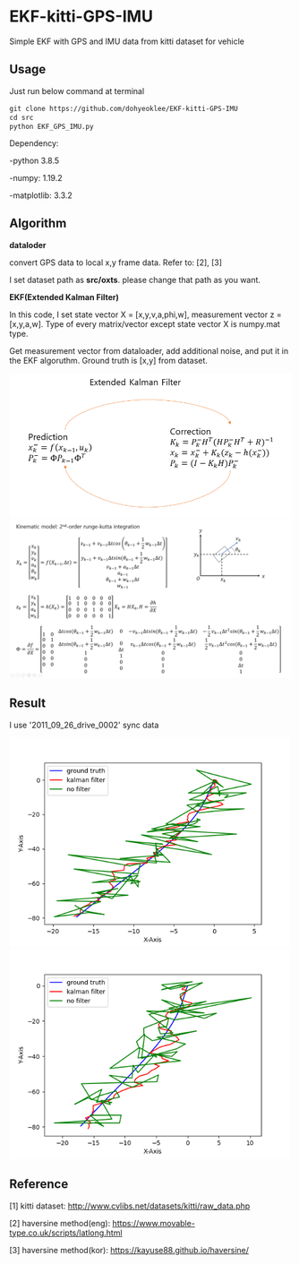 # EKF-kitti-GPS-IMU
Simple EKF with GPS and IMU data from kitti dataset for vehicle

## Usage
Just run below command at terminal
```
git clone https://github.com/dohyeoklee/EKF-kitti-GPS-IMU
cd src
python EKF_GPS_IMU.py
```
Dependency: 

-python 3.8.5

-numpy: 1.19.2

-matplotlib: 3.3.2

## Algorithm
**dataloder**

convert GPS data to local x,y frame data. Refer to: [2], [3]

I set dataset path as **src/oxts**. please change that path as you want.

**EKF(Extended Kalman Filter)**

In this code, I set state vector X = [x,y,v,a,phi,w], measurement vector z = [x,y,a,w]. Type of every matrix/vector except state vector X is numpy.mat type.

Get measurement vector from dataloader, add additional noise, and put it in the EKF algoruthm. Ground truth is [x,y] from dataset.

<img src="algorithm_img/EKF_algorithm.png" width="600">
<img src="algorithm_img/EKF_kinematic_model.png">

## Result
I use '2011_09_26_drive_0002' sync data

<img src="result_img/result_img_1.png" width="500">
<img src="result_img/result_img_2.png" width="500">

## Reference
[1] kitti dataset: http://www.cvlibs.net/datasets/kitti/raw_data.php

[2] haversine method(eng): https://www.movable-type.co.uk/scripts/latlong.html

[3] haversine method(kor): https://kayuse88.github.io/haversine/
